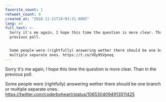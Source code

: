 ```yaml
---
favorite_count: 1
retweet_count: 0
created_at: "2018-11-21T18:03:21.000Z"
lang: en
full_text: >-
  Sorry it's me again, I hope this time the question is more clear. Than in the
  previous poll.


  Some people were (rightfully) answering wether there should be one branch or
  multiple separate ones. https://t.co/VOy9SVpneq
---
```


Sorry it's me again, I hope this time the question is more clear. Than in the
previous poll.

Some people were (rightfully) answering wether there should be one branch or
multiple separate ones.
<https://twitter.com/coderbyheart/status/1065304094913511425>

